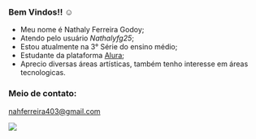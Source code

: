 ### Bem Vindos!! ☺️ ###
- Meu nome é Nathaly Ferreira Godoy;
- Atendo pelo usuário _Nathalyfg25_;
- Estou atualmente na 3° Série do ensino médio;
- Estudante da plataforma [Alura](htts//:www.alura.com.br);
- Aprecio diversas áreas artísticas, também tenho interesse em áreas tecnologicas.

### Meio de contato: ###

nahferreira403@gmail.com

![](https://tenor.com/pt-BR/view/eevee-flowers-daisies-pokemon-gif-1)
